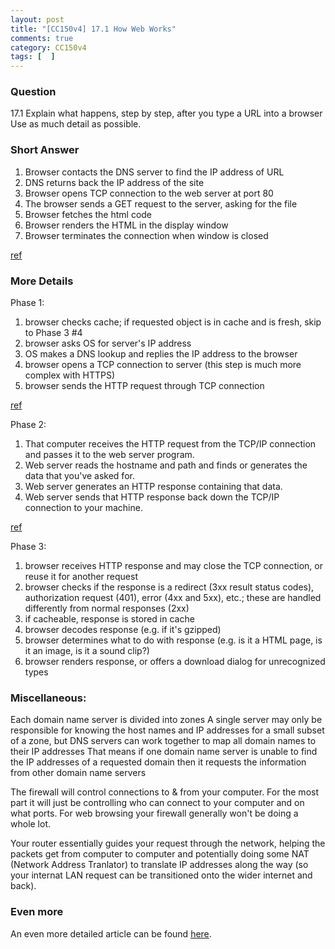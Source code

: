 ```yaml
---
layout: post
title: "[CC150v4] 17.1 How Web Works"
comments: true
category: CC150v4
tags: [  ]
---
```


### Question 

17.1 Explain what happens, step by step, after you type a URL into a browser Use as much detail as possible. 

### Short Answer

1. Browser contacts the DNS server to find the IP address of URL
1. DNS returns back the IP address of the site
1. Browser opens TCP connection to the web server at port 80
1. The browser sends a GET request to the server, asking for the file 
1. Browser fetches the html code 
1. Browser renders the HTML in the display window
1. Browser terminates the connection when window is closed

[ref](http://superuser.com/q/157408)

### More Details

Phase 1: 

1. browser checks cache; if requested object is in cache and is fresh, skip to Phase 3 #4
1. browser asks OS for server's IP address
1. OS makes a DNS lookup and replies the IP address to the browser
1. browser opens a TCP connection to server (this step is much more complex with HTTPS)
1. browser sends the HTTP request through TCP connection

[ref](http://stackoverflow.com/a/2092602)

Phase 2: 

1. That computer receives the HTTP request from the TCP/IP connection and passes it to the web server program.
1. Web server reads the hostname and path and finds or generates the data that you've asked for.
1. Web server generates an HTTP response containing that data.
1. Web server sends that HTTP response back down the TCP/IP connection to your machine.

[ref](http://superuser.com/a/31474)

Phase 3: 

1. browser receives HTTP response and may close the TCP connection, or reuse it for another request
1. browser checks if the response is a redirect (3xx result status codes), authorization request (401), error (4xx and 5xx), etc.; these are handled differently from normal responses (2xx)
1. if cacheable, response is stored in cache
1. browser decodes response (e.g. if it's gzipped)
1. browser determines what to do with response (e.g. is it a HTML page, is it an image, is it a sound clip?)
1. browser renders response, or offers a download dialog for unrecognized types

### Miscellaneous:

Each domain name server is divided into zones A single server may only be responsible for knowing the host names and IP addresses for a small subset of a zone, but DNS servers can work together to map all domain names to their IP addresses That means if one domain name server is unable to find the IP addresses of a requested domain then it requests the information from other domain name servers

The firewall will control connections to & from your computer. For the most part it will just be controlling who can connect to your computer and on what ports. For web browsing your firewall generally won't be doing a whole lot.

Your router essentially guides your request through the network, helping the packets get from computer to computer and potentially doing some NAT (Network Address Tranlator) to translate IP addresses along the way (so your internat LAN request can be transitioned onto the wider internet and back).

### Even more

An even more detailed article can be found [here](http://www.garshol.priv.no/download/text/http-tut.html). 
